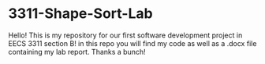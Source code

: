 # 3311-Shape-Sort-Lab

Hello! This is my repository for our first software development project in EECS 3311 section B! 
in this repo you will find my code as well as a .docx file containing my lab report. Thanks a bunch! 
